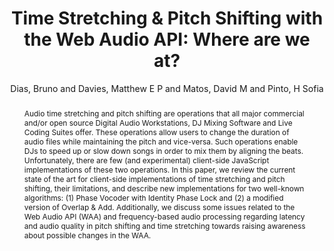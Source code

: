 --- 
title: "Time Stretching & Pitch Shifting with the Web Audio API: Where are we at?" 
abstract: "Audio time stretching and pitch shifting are operations that all major commercial and/or open source Digital Audio Workstations, DJ Mixing Software and Live Coding Suites offer. These operations allow users to change the duration of audio files while maintaining the pitch and vice-versa. Such operations enable DJs to speed up or slow down songs in order to mix them by aligning the beats. Unfortunately, there are few (and experimental) client-side JavaScript implementations of these two operations. In this paper, we review the current state of the art for client-side implementations of time stretching and pitch shifting, their limitations, and describe new implementations for two well-known algorithms: (1) Phase Vocoder with Identity Phase Lock and (2) a modified version of Overlap & Add. Additionally, we discuss some issues related to the Web Audio API (WAA) and frequency-based audio processing regarding latency and audio quality in pitch shifting and time stretching towards raising awareness about possible changes in the WAA." 
address: "Atlanta, Georgia" 
author: "Dias, Bruno and Davies, Matthew E P and Matos, David M and Pinto, H Sofia"
webAuthor: "Bruno Dias, Matthew E P Davies, David M Matos, H Sofia Pinto" 
booktitle: "Proceedings of the International Web Audio Conference" 
editor: "Freeman, Jason and Lerch, Alexander and Paradis, Matthew" 
month: "Proceedings of the International Web Audio Conference"
pages: "" 
publisher: "Georgia Tech" 
series: "WAC '16"
type: "Paper"  
year: "2016" 
id: "2016_48" 
tags: year2016
media: https://smartech.gatech.edu/bitstream/handle/1853/54587/timestretching_videostream.html?sequence=8&isAllowed=y 
pdflink: /_data/papers/pdf/2016/2016_48.pdf
ISSN: 2663-5844
---